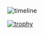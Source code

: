 ![timeline](https://github.com/hollyyfc/hollyyfc/assets/72481103/46669f18-2346-42e6-81b0-15cd02e583ea)

[![trophy](https://github-profile-trophy.vercel.app/?username=hollyyfc&&theme=discord&title=-Issues,-Repositories,-Followers,-PullRequest,-Reviews&column=-1&no-bg=true&margin-w=15)](https://github.com/ryo-ma/github-profile-trophy)
